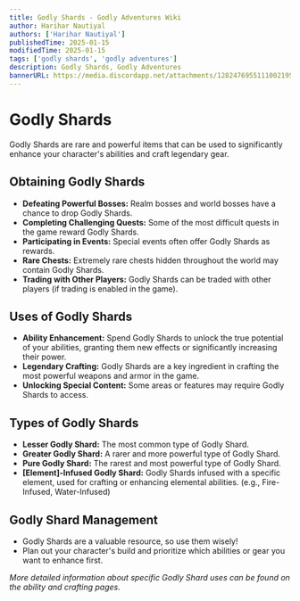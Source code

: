 ```yaml
---
title: Godly Shards - Godly Adventures Wiki 
author: Harihar Nautiyal
authors: ['Harihar Nautiyal']
publishedTime: 2025-01-15
modifiedTime: 2025-01-15
tags: ['godly shards', 'godly adventures']
description: Godly Shards, Godly Adventures
bannerURL: https://media.discordapp.net/attachments/1282476955111002195/1320022281853865994/Press_to_continue1x.png?ex=678862cc&is=6787114c&hm=eb7ba818a67b4fc111b824b8e952717d6912ef93385c42d0cb9da1b954596a61&=&format=webp&quality=lossless&width=833&height=468
---
```


# Godly Shards

Godly Shards are rare and powerful items that can be used to significantly enhance your character's abilities and craft legendary gear.

## Obtaining Godly Shards

*   **Defeating Powerful Bosses:** Realm bosses and world bosses have a chance to drop Godly Shards.
*   **Completing Challenging Quests:** Some of the most difficult quests in the game reward Godly Shards.
*   **Participating in Events:** Special events often offer Godly Shards as rewards.
*   **Rare Chests:** Extremely rare chests hidden throughout the world may contain Godly Shards.
*   **Trading with Other Players:** Godly Shards can be traded with other players (if trading is enabled in the game).

## Uses of Godly Shards

*   **Ability Enhancement:** Spend Godly Shards to unlock the true potential of your abilities, granting them new effects or significantly increasing their power.
*   **Legendary Crafting:** Godly Shards are a key ingredient in crafting the most powerful weapons and armor in the game.
*   **Unlocking Special Content:** Some areas or features may require Godly Shards to access.

## Types of Godly Shards

*   **Lesser Godly Shard:** The most common type of Godly Shard.
*   **Greater Godly Shard:** A rarer and more powerful type of Godly Shard.
*   **Pure Godly Shard:** The rarest and most powerful type of Godly Shard.
*   **\[Element]-Infused Godly Shard:** Godly Shards infused with a specific element, used for crafting or enhancing elemental abilities. (e.g., Fire-Infused, Water-Infused)

## Godly Shard Management

*   Godly Shards are a valuable resource, so use them wisely!
*   Plan out your character's build and prioritize which abilities or gear you want to enhance first.

*More detailed information about specific Godly Shard uses can be found on the ability and crafting pages.*